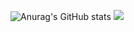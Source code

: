 ![Anurag's GitHub stats](https://github-readme-stats.vercel.app/api?username=yedoong&show_icons=true&theme=default)
<a href="[https://www.instagram.com/ye1on_k/" target="_blank"><img src="https://img.shields.io/badge/[instagram]-[E4405F]?style=flat-square&logo=[Instagram)]&logoColor=white"/></a>


<!---
yedoong/yedoong is a ✨ special ✨ repository because its `README.md` (this file) appears on your GitHub profile.
You can click the Preview link to take a look at your changes.
--->
